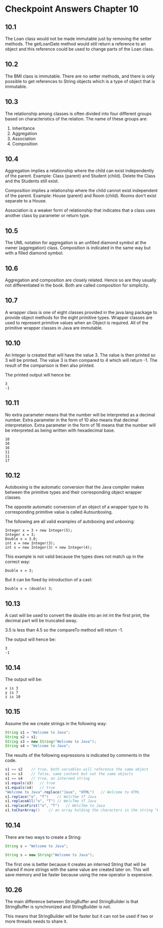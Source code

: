 # Checkpoint Answers Chapter 10 #
## 10.1 ##
The Loan class would not be made immutable just by removing the setter methods. The getLoanDate method would still return a reference to an object and this 
reference could be used to change parts of the Loan class.  

## 10.2 ##
The BMI class is immutable. There are no setter methods, and there is only possible to get references to String objects which is a type of object that is 
immutable.

## 10.3 ##
The relationship among classes is often divided into four different groups based on characteristics of the relation. The name of these groups are:  
1. Inheritance  
2. Aggregation  
3. Association  
4. Composition  

## 10.4 ##
Aggregation implies a relationship where the child can exist independently of the parent. Example: Class (parent) and Student (child). Delete the Class and the 
Students still exist.  

Composition implies a relationship where the child cannot exist independent of the parent. Example: House (parent) and Room (child). Rooms don't exist separate 
to a House.  

Association is a weaker form of relationship that indicates that a class uses another class by parameter or return type.  

## 10.5 ##
The UML notation for aggregation is an unfilled diamond symbol at the owner (aggregation) class. Composition is indicated in the same way but with a filled 
diamond symbol.  

## 10.6 ##
Aggregation and composition are closely related. Hence so are they usually not differentiated in the book. Both are called composition for simplicity.  

## 10.7 ##
A wrapper class is one of eight classes provided in the java.lang package to provide object methods for the eight primitive types. Wrapper classes are used to 
represent primitive values when an Object is required. All of the primitive wrapper classes in Java are immutable.  

## 10.10 ##
An Integer is created that will have the value 3. The value is then printed so 3 will be printed. The value 3 is then compared to 4 which will return -1. The 
result of the comparison is then also printed.  

The printed output will hence be:  
```  
3  
-1  
```
  
## 10.11 ##
No extra parameter means that the number will be interpreted as a decimal number. Extra parameter in the form of 10 also means that decimal interpretation. 
Extra parameter in the form of 16 means that the number will be interpreted as being written with hexadecimal base.  
```   
10  
10  
16  
11  
11  
17  
```  

## 10.12 ##
Autoboxing is the automatic conversion that the Java compiler makes between the primitive types and their corresponding object wrapper classes. 

The opposite automatic conversion of an object of a wrapper type to its corresponding primitive value is called Autounboxing.

The following are all valid examples of autoboxing and unboxing:  
```  
Integer x = 3 + new Integer(5);
Integer x = 3;
Double x = 3.0;  
int x = new Integer(3);
int x = new Integer(3) + new Integer(4);
```  
This example is not valid because the types does not match up in the correct way:    
```  
Double x = 3;  
```  
But it can be fixed by introduction of a cast:  
```  
Double x = (double) 3;   
```  

## 10.13 ##
A cast will be used to convert the double into an int int the first print, the decimal part will be truncated away.

3.5 is less than 4.5 so the compareTo method will return -1.

The output will hence be:  
```  
3  
-1  
```

## 10.14 ##
The output will be:  
```  
x is 3  
y is 7  
z is 10  
```  

## 10.15 ##
Assume the we create strings in the following way:  
```Java  
String s1 = "Welcome to Java";  
String s2 = s1;  
String s3 = new String("Welcome to Java");  
String s4 = "Welcome to Java";  
```  
The results of the following expressions is indicated by comments in the code.  
```Java  
s1 == s2	// true, both variables will reference the same object  
s1 == s3	// false, same content but not the same objects  
s1 == s4	// true, an interned string
s1.equals(s3)	// true
s1.equals(s4)	// true
"Welcome to Java".replace("Java", "HTML")	// Welcome to HTML
s1.replace("o", "T")	// WelcTme tT Java
s1.replaceAll("o", "T")	// WelcTme tT Java
s1.replaceFirst("o", "T")	// WelcTme to Java
s1.toCharArray()	// an array holding the characters in the string "Welcome to Java"
```  

## 10.14 ##
There are two ways to create a String:  
```Java  
String s = "Welcome to Java";
```
```Java  
String s = new String("Welcome to Java");
```  
The first one is better because it creates an interned String that will be shared if more strings with the same value are created later on. This will save 
memory and be faster because using the new operator is expensive.  

## 10.26 ##
The main difference between StringBuffer and StringBuilder is that StringBuffer is synchronized and StringBuilder is not.   

This means that StringBuilder will be faster but it can not be used if two or more threads needs to share it.  

